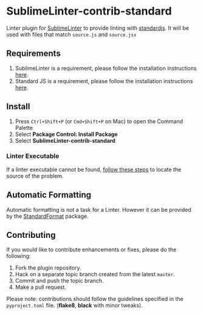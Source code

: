 # SublimeLinter-contrib-standard

Linter plugin for [SublimeLinter](https://www.sublimelinter.com/en/latest/) to provide linting with [standardjs](https://standardjs.com/). It will be used with files that match `source.js` and `source.jsx`

## Requirements

1. SublimeLinter is a requirement, please follow the installation instructions [here](https://www.sublimelinter.com/en/latest/installation.html).
2. Standard JS is a requirement, please follow the installation instructions [here](https://standardjs.com/index.html#install).

## Install

1. Press `Ctrl+Shift+P` (or `Cmd+Shift+P` on Mac) to open the Command Palette
2. Select **Package Control: Install Package**
3. Select **SublimeLinter-contrib-standard**

### Linter Executable

If a linter executable cannot be found, [follow these steps](http://sublimelinter.readthedocs.org/en/latest/troubleshooting.html#finding-a-linter-executable) to locate the source of the problem.

## Automatic Formatting

Automatic formatting is not a task for a Linter. However it can be provided by the [StandardFormat](https://packagecontrol.io/packages/StandardFormat) package.

## Contributing

If you would like to contribute enhancements or fixes, please do the following:

1. Fork the plugin repository.
2. Hack on a separate topic branch created from the latest `master`.
3. Commit and push the topic branch.
4. Make a pull request.

Please note: contributions should follow the guidelines specified in the `pyproject.toml` file. (**flake8**, **black** with minor tweaks).
